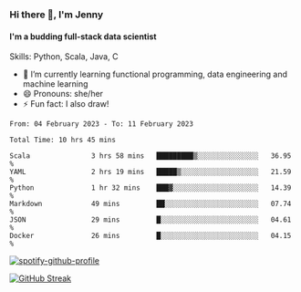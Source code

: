### Hi there 👋, I'm Jenny
#### I'm a budding full-stack data scientist

Skills: Python, Scala, Java, C

- 🌱 I’m currently learning functional programming, data engineering and machine learning 
- 😄 Pronouns: she/her 
- ⚡ Fun fact: I also draw! 

<!--START_SECTION:waka-->

```text
From: 04 February 2023 - To: 11 February 2023

Total Time: 10 hrs 45 mins

Scala               3 hrs 58 mins   █████████▒░░░░░░░░░░░░░░░   36.95 %
YAML                2 hrs 19 mins   █████▒░░░░░░░░░░░░░░░░░░░   21.59 %
Python              1 hr 32 mins    ███▓░░░░░░░░░░░░░░░░░░░░░   14.39 %
Markdown            49 mins         ██░░░░░░░░░░░░░░░░░░░░░░░   07.74 %
JSON                29 mins         █░░░░░░░░░░░░░░░░░░░░░░░░   04.61 %
Docker              26 mins         █░░░░░░░░░░░░░░░░░░░░░░░░   04.15 %
```

<!--END_SECTION:waka-->

[![spotify-github-profile](https://spotify-github-profile.vercel.app/api/view?uid=kh5e5q72420aadpa715ryg9u4&cover_image=true&theme=novatorem&bar_color_cover=true&bar_color=53b14f)](https://spotify-github-profile.vercel.app/api/view?uid=kh5e5q72420aadpa715ryg9u4&redirect=true)

[![GitHub Streak](https://streak-stats.demolab.com?user=jinkjonks&theme=monokai&hide_border=true&date_format=j%20M%5B%20Y%5D)](https://git.io/streak-stats)
